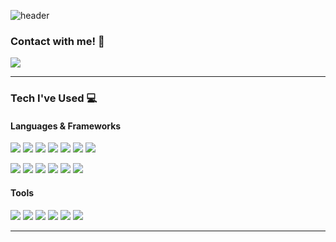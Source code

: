 ![header](https://capsule-render.vercel.app/api?type=waving&color=auto&height=400&text=Welcome!&desc=roseonghwan's%20Github%20Profile&descAlign=65)
### Contact with me! 👋
<a href="https://like-sonny.tistory.com/" target="_blank"><img src="https://img.shields.io/badge/Tistory-000000?style=flat-square&link=https://like-sonny.tistory.com/"/></a>
<hr>

### Tech I've Used 💻

#### Languages & Frameworks
<img src="https://img.shields.io/badge/C++-00599C?style=flat-square&logo=c%2B%2B&logoColor=white"/> <img src="https://img.shields.io/badge/Python-3776AB?style=flat-square&logo=Python&logoColor=white"/> <img src="https://img.shields.io/badge/Java-007396?style=flat-square&logo=Java&logoColor=white"/> <img src="https://img.shields.io/badge/Kotlin-7F52FF?style=flat-square&logo=Kotlin&logoColor=white"/> <img src="https://img.shields.io/badge/JavaScript-F7DF1E?style=flat-square&logo=JavaScript&logoColor=white"/> <img src="https://img.shields.io/badge/CSS3-1572B6?style=flat-square&logo=CSS3&logoColor=white"/> <img src="https://img.shields.io/badge/HTML5-E34F26?style=flat-square&logo=HTML5&logoColor=white"/> 

<img src="https://img.shields.io/badge/Android-3DDC84?style=flat-square&logo=Android&logoColor=white"/> <img src="https://img.shields.io/badge/React-61DAFB?style=flat-square&logo=React&logoColor=white"/> <img src="https://img.shields.io/badge/Node.js-339933?style=flat-square&logo=Node.js&logoColor=white"/> <img src="https://img.shields.io/badge/OpenCV-5C3EE8?style=flat-square&logo=OpenCV&logoColor=white"/> <img src="https://img.shields.io/badge/MySQL-4479A1?style=flat-square&logo=MySQL&logoColor=white"/> <img src="https://img.shields.io/badge/Firebase-FFCA28?style=flat-square&logo=Firebase&logoColor=white"/> 

#### Tools
<img src="https://img.shields.io/badge/VSCode-007ACC?style=flat-square&logo=Visual Studio Code&logoColor=white"/> <img src="https://img.shields.io/badge/Visual Studio-5C2D91?style=flat-square&logo=Visual Studio&logoColor=white"/> <img src="https://img.shields.io/badge/IntelliJ-000000?style=flat-square&logo=IntelliJ IDEA&logoColor=white"/> <img src="https://img.shields.io/badge/Linux-FCC624?style=flat-square&logo=Linux&logoColor=white"/> <img src="https://img.shields.io/badge/Pycharm-000000?style=flat-square&logo=Pycharm&logoColor=white"/> <img src="https://img.shields.io/badge/Git-F05032?style=flat-square&logo=Git&logoColor=white"/> 
<hr>
